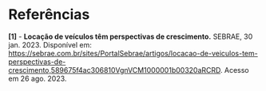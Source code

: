 # Referências


**[1]** - **Locação de veículos têm perspectivas de crescimento.** SEBRAE, 30 jan. 2023. Disponível em: https://sebrae.com.br/sites/PortalSebrae/artigos/locacao-de-veiculos-tem-perspectivas-de-crescimento,589675f4ac306810VgnVCM1000001b00320aRCRD. Acesso em 26 ago. 2023. 

